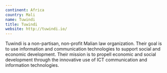 ```yaml
---
continent: Africa
country: Mali
name: Tuwindi
title: Tuwindi
website: http://tuwindi.io/
---
```


Tuwindi is a non-partisan, non-profit Malian law organization. Their goal is to use information and communication technologies to support social and economic development. Their mission is to propell economic and social development through the innovative use of ICT communication and information technologies.

